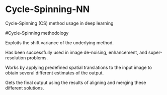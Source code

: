 # Cycle-Spinning-NN
Cycle-Spinning (CS) method usage in deep learning

#Cycle-Spinning methodology

Exploits the shift variance of the underlying method.

Has been successfully used in image de-noising, enhancement, and super-resolution problems. 

Works by applying predefined spatial translations to the input image to obtain several different estimates of the output.

Gets the final output using the results of aligning and merging these different solutions. 


